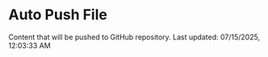 # Auto Push File

Content that will be pushed to GitHub repository.
Last updated: 07/15/2025, 12:03:33 AM